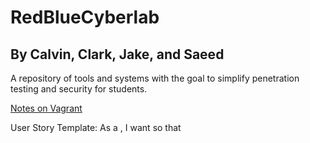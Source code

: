 # RedBlueCyberlab
## By Calvin, Clark, Jake, and Saeed

A repository of tools and systems with the goal to simplify penetration testing and security for students.

[Notes on Vagrant](VagrantNotes.MD)

User Story Template:   As a <role>, I want <feature> so that <benefit>
